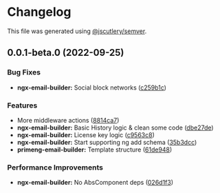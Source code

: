 # Changelog

This file was generated using [@jscutlery/semver](https://github.com/jscutlery/semver).

## 0.0.1-beta.0 (2022-09-25)


### Bug Fixes

* **ngx-email-builder:** Social block networks ([c259b1c](https://github.com/wlocalhost/wlocalhost/commit/c259b1c98272e1468d5a063623fed7e5a7754210))


### Features

* More middleware actions ([8814ca7](https://github.com/wlocalhost/wlocalhost/commit/8814ca78fab32aca9f6953ed7ae5ed2e59e6f13e))
* **ngx-email-builder:** Basic History logic & clean some code ([dbe27de](https://github.com/wlocalhost/wlocalhost/commit/dbe27de74171f241da9120aad66e63c45b069b19))
* **ngx-email-builder:** License key logic ([c9563c8](https://github.com/wlocalhost/wlocalhost/commit/c9563c8c7cf63d1578600b34e279f64e90d9ebd4))
* **ngx-email-builder:** Start supporting ng add schema ([35b3dcc](https://github.com/wlocalhost/wlocalhost/commit/35b3dccec69093fd7635b02d6653909baaf7e41f))
* **primeng-email-builder:** Template structure ([61de948](https://github.com/wlocalhost/wlocalhost/commit/61de948a9c67107ac3030e0aa13fb92b52718d38))


### Performance Improvements

* **ngx-email-builder:** No AbsComponent deps ([026d1f3](https://github.com/wlocalhost/wlocalhost/commit/026d1f32d5344e7e4b3acdfafbe8ca8a2f7920da))
